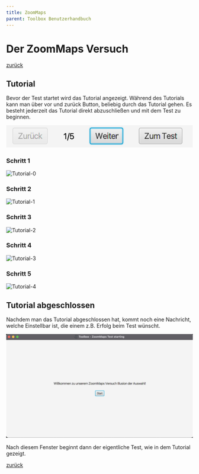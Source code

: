 ```yaml
---
title: ZoomMaps
parent: Toolbox Benutzerhandbuch
---
```

# Der ZoomMaps Versuch
[zurück](toolbox.md)
## Tutorial
Bevor der Test startet wird das Tutorial angezeigt. Während des Tutorials kann man über vor und zurück Button, beliebig durch das Tutorial gehen. Es besteht jederzeit das Tutorial direkt abzuschließen und mit dem Test zu beginnen.

![ProgressBar-Tutorial](resources/progress.png)

### Schritt 1
![Tutorial-0](https://raw.githubusercontent.com/weichware10/dokumente/main/tutorial/zoommaps/0.png)
### Schritt 2
![Tutorial-1](https://raw.githubusercontent.com/weichware10/dokumente/main/tutorial/zoommaps/1.png)
### Schritt 3
![Tutorial-2](https://raw.githubusercontent.com/weichware10/dokumente/main/tutorial/zoommaps/2.png)
### Schritt 4
![Tutorial-3](https://raw.githubusercontent.com/weichware10/dokumente/main/tutorial/zoommaps/3.png)
### Schritt 5
![Tutorial-4](https://raw.githubusercontent.com/weichware10/dokumente/main/tutorial/zoommaps/4.png)

## Tutorial abgeschlossen
Nachdem man das Tutorial abgeschlossen hat, kommt noch eine Nachricht, welche Einstellbar ist, die einem z.B. Erfolg beim Test wünscht.

![PreTest-Screen](resources/zoommaps-pretest.png)

Nach diesem Fenster beginnt dann der eigentliche Test, wie in dem Tutorial gezeigt.

[zurück](toolbox.md)
